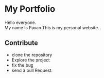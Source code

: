 # My Portfolio

Hello everyone. <br>
My name is Pavan.This is my personal website.

## Contribute

* clone the repository
* Explore the project
* fix the bug
* send a pull Request.
